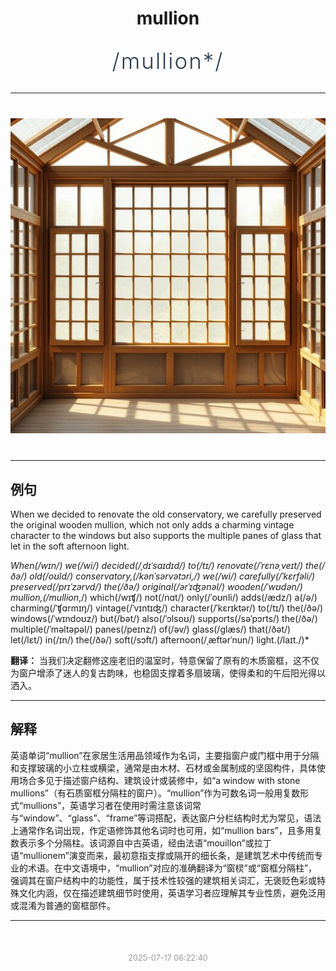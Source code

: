 <div align="center">

# mullion

<div style="margin: 30px 0;">
<h1 style="font-size: 2.5em; font-weight: 300; letter-spacing: 2px; margin: 0; color: #2c3e50;">
/mullion*/
</h1>
</div>

</div>

---

<div align="center" style="margin: 40px 0;">

![mullion](images/mullion.png)

</div>

---

## 例句

When we decided to renovate the old conservatory, we carefully preserved the original wooden mullion, which not only adds a charming vintage character to the windows but also supports the multiple panes of glass that let in the soft afternoon light.

*When(/wɪn/) we(/wi/) decided(/ˌdɪˈsaɪdɪd/) to(/tɪ/) renovate(/ˈrɛnəˌveɪt/) the(/ðə/) old(/oʊld/) conservatory,(/kənˈsərvətɔri,/) we(/wi/) carefully(/ˈkɛrfəli/) preserved(/prɪˈzərvd/) the(/ðə/) original(/ərˈɪʤənəl/) wooden(/ˈwʊdən/) mullion,(/mullion*,/) which(/wɪʧ/) not(/nɑt/) only(/ˈoʊnli/) adds(/ædz/) a(/ə/) charming(/ˈʧɑrmɪŋ/) vintage(/ˈvɪntɪʤ/) character(/ˈkɛrɪktər/) to(/tɪ/) the(/ðə/) windows(/ˈwɪndoʊz/) but(/bət/) also(/ˈɔlsoʊ/) supports(/səˈpɔrts/) the(/ðə/) multiple(/ˈməltəpəl/) panes(/peɪnz/) of(/əv/) glass(/glæs/) that(/ðət/) let(/lɛt/) in(/ɪn/) the(/ðə/) soft(/sɔft/) afternoon(/ˌæftərˈnun/) light.(/laɪt./)*

**翻译：** 当我们决定翻修这座老旧的温室时，特意保留了原有的木质窗框，这不仅为窗户增添了迷人的复古韵味，也稳固支撑着多扇玻璃，使得柔和的午后阳光得以洒入。

---

## 解释

英语单词“mullion”在家居生活用品领域作为名词，主要指窗户或门框中用于分隔和支撑玻璃的小立柱或横梁，通常是由木材、石材或金属制成的坚固构件，具体使用场合多见于描述窗户结构、建筑设计或装修中，如“a window with stone mullions”（有石质窗框分隔柱的窗户）。“mullion”作为可数名词一般用复数形式“mullions”，英语学习者在使用时需注意该词常与“window”、“glass”、“frame”等词搭配，表达窗户分栏结构时尤为常见，语法上通常作名词出现，作定语修饰其他名词时也可用，如“mullion bars”，且多用复数表示多个分隔柱。该词源自中古英语，经由法语“mouillon”或拉丁语“mullionem”演变而来，最初意指支撑或隔开的细长条，是建筑艺术中传统而专业的术语。在中文语境中，“mullion”对应的准确翻译为“窗棂”或“窗框分隔柱”，强调其在窗户结构中的功能性，属于技术性较强的建筑相关词汇，无褒贬色彩或特殊文化内涵，仅在描述建筑细节时使用，英语学习者应理解其专业性质，避免泛用或混淆为普通的窗框部件。


---

<div align="center" style="margin-top: 50px;">
<small style="color: #999; font-size: 0.9em;">2025-07-17 06:22:40</small>
</div>

